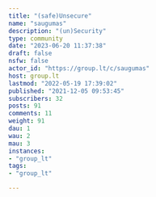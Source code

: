 ```yaml
---
title: "(safe)Unsecure" 
name: "saugumas"
description: "(un)Security"
type: community
date: "2023-06-20 11:37:38"
draft: false
nsfw: false
actor_id: "https://group.lt/c/saugumas"
host: group.lt
lastmod: "2022-05-19 17:39:02"
published: "2021-12-05 09:53:45"
subscribers: 32
posts: 91
comments: 11
weight: 91
dau: 1
wau: 2
mau: 3
instances:
- "group_lt"
tags: 
- "group_lt"

---
```

